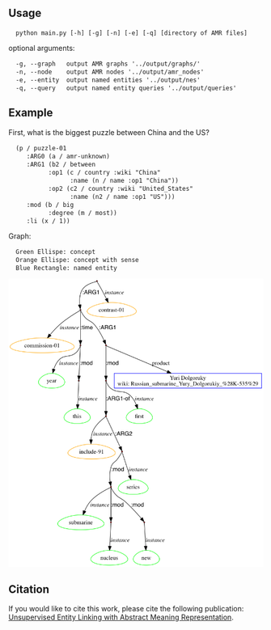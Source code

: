 ## Usage

      python main.py [-h] [-g] [-n] [-e] [-q] [directory of AMR files]

optional arguments:

      -g, --graph   output AMR graphs '../output/graphs/'
      -n, --node    output AMR nodes '../output/amr_nodes'
      -e, --entity  output named entities '../output/nes'
      -q, --query   output named entity queries '../output/queries'

## Example
   First, what is the biggest puzzle between China and the US?<br>

      (p / puzzle-01
         :ARG0 (a / amr-unknown)
         :ARG1 (b2 / between
               :op1 (c / country :wiki "China"
                     :name (n / name :op1 "China"))
               :op2 (c2 / country :wiki "United_States"
                     :name (n2 / name :op1 "US")))
         :mod (b / big
               :degree (m / most))
         :li (x / 1))

Graph:<br>

      Green Ellispe: concept
      Orange Ellispe: concept with sense
      Blue Rectangle: named entity
![alt tag](https://github.com/panx27/amr-reader/blob/master/example.png)

## Citation
If you would like to cite this work, please cite the following publication: <br>
[Unsupervised Entity Linking with Abstract Meaning Representation](http://nlp.cs.rpi.edu/paper/amrel.pdf).
